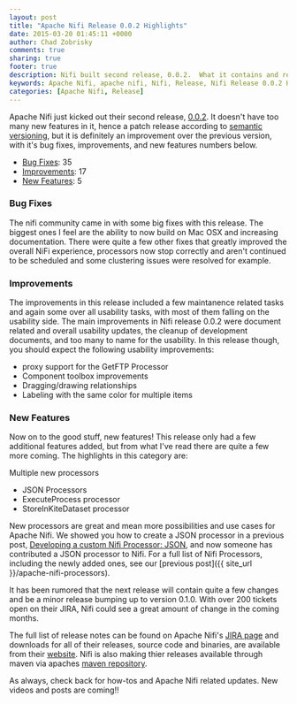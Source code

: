 ```yaml
---
layout: post
title: "Apache Nifi Release 0.0.2 Highlights"
date: 2015-03-20 01:45:11 +0000
author: Chad Zobrisky
comments: true
sharing: true
footer: true
description: Nifi built second release, 0.0.2.  What it contains and release highlights.
keywords: Apache Nifi, apache nifi, Nifi, Release, Nifi Release 0.0.2 Highlights, Release Highlights
categories: [Apache Nifi, Release]
---
```


Apache Nifi just kicked out their second release, [0.0.2](https://nifi.apache.org/download.html).  It doesn't have too many new features in it, hence a patch release according to [semantic versioning](http://semver.org), but it is definitely an improvement over the previous version, with it's bug fixes, improvements, and new features numbers below.

* [Bug Fixes](#bugfixes):		35
* [Improvements](#improvements):		17
* [New Features](#new-features):		5

<!--more-->
### <a name="bugfixes"></a>Bug Fixes
The nifi community came in with some big fixes with this release.  The biggest ones I feel are the ability to now build on Mac OSX and increasing documentation.  There were quite a few other fixes that greatly improved the overall NiFi experience, processors now stop correctly and aren't continued to be scheduled and some clustering issues were resolved for example.

### <a name="improvements"></a>Improvements
The improvements in this release included a few maintanence related tasks and again some over all usability tasks, with most of them falling on the usability side.  The main improvements in Nifi release 0.0.2 were document related and overall usability updates, the cleanup of development documents, and too many to name for the usability.  In this release though, you should expect the following usability improvements:

* proxy support for the GetFTP Processor
* Component toolbox improvements
* Dragging/drawing relationships
* Labeling with the same color for multiple items

### <a name="new-features"></a>New Features
Now on to the good stuff, new features!  This release only had a few additional features added, but from what I've read there are quite a few more coming.  The highlights in this category are:

Multiple new processors
* JSON Processors
* ExecuteProcess processor
* StoreInKiteDataset processor
 
New processors are great and mean more possibilities and use cases for Apache Nifi.  We showed you how to create a JSON processor in a previous post, [Developing a custom Nifi Processor: JSON]({{site_url}}/developing-a-custom-apache-nifi-processor-json), and now someone has contributed a JSON processor to Nifi.  For a full list of Nifi Processors, including the newly added ones, see our [previous post]({{ site_url }}/apache-nifi-processors).

It has been rumored that the next release will contain quite a few changes and be a minor release bumping up to version 0.1.0.  With over 200 tickets open on their JIRA, Nifi could see a great amount of change in the coming months.

The full list of release notes can be found on Apache Nifi's [JIRA page](https://issues.apache.org/jira/secure/ReleaseNote.jspa?projectId=12316020&version=12329373) and downloads for all of their releases, source code and binaries, are available from their [website](https://nifi.apache.org/download.html).  Nifi is also making thier releases available through maven via apaches [maven repository](https://repository.apache.org/content/repositories/releases/org/apache/nifi/).

As always, check back for how-tos and Apache Nifi related updates.  New videos and posts are coming!!